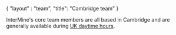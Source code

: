 {
  "layout" : "team",
  "title": "Cambridge team"
}

InterMine's core team members are all based in Cambridge and are generally available during <a href="https://time.is/Cambridge">UK daytime hours</a>.
